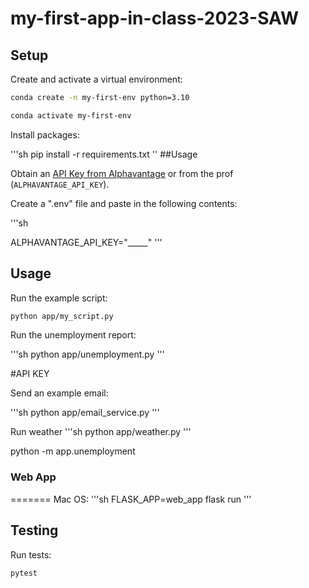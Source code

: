 
# my-first-app-in-class-2023-SAW

## Setup

Create and activate a virtual environment:
```sh
conda create -n my-first-env python=3.10

conda activate my-first-env
```

Install packages:

'''sh
pip install -r requirements.txt
''
##Usage


Obtain an [API Key from Alphavantage](https://www.alphavantage.co/support/#api-key) or from the prof (`ALPHAVANTAGE_API_KEY`).

Create a ".env" file and paste in the following contents:

'''sh

ALPHAVANTAGE_API_KEY="_____"
'''
## Usage

Run the example script:

```sh
python app/my_script.py
```

Run the unemployment report:

'''sh
python app/unemployment.py
'''

#API KEY


Send an example email:

'''sh
python app/email_service.py
'''


Run weather
'''sh
python app/weather.py
'''

python -m app.unemployment

### Web App


=======
Mac OS:
'''sh
FLASK_APP=web_app flask run
'''

## Testing

Run tests:

```sh
pytest
```

